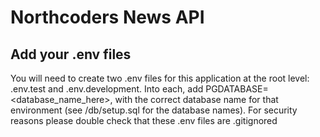 # Northcoders News API

## Add your .env files

You will need to create two .env files for this application at the root level: .env.test and .env.development. Into each, add PGDATABASE=<database_name_here>, with the correct database name for that environment (see /db/setup.sql for the database names). For security reasons please double check that these .env files are .gitignored

